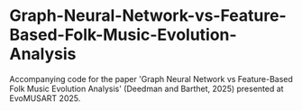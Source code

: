 # Graph-Neural-Network-vs-Feature-Based-Folk-Music-Evolution-Analysis
Accompanying code for the paper 'Graph Neural Network vs Feature-Based Folk Music Evolution Analysis' (Deedman and Barthet, 2025) presented at EvoMUSART 2025. 
